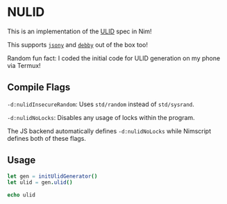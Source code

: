 # NULID
This is an implementation of the [ULID](https://github.com/ulid/spec)
spec in Nim!

This supports [`jsony`](https://github.com/treeform/jsony) and
[`debby`](https://github.com/treeform/debby) out of the box too!

Random fun fact: I coded the initial code for ULID generation on my phone
via Termux!

## Compile Flags
`-d:nulidInsecureRandom`: Uses `std/random` instead of `std/sysrand`.

`-d:nulidNoLocks`: Disables any usage of locks within the program.

The JS backend automatically defines `-d:nulidNoLocks` while Nimscript
defines both of these flags.


## Usage
```nim
let gen = initUlidGenerator()
let ulid = gen.ulid()

echo ulid
```
